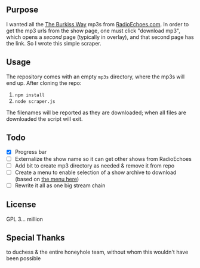 ## Purpose
I wanted all the [The Burkiss Way](https://en.wikipedia.org/wiki/The_Burkiss_Way) mp3s from [RadioEchoes.com](http://radioechoes.com).  In order to get the mp3 urls from the show page, one must click "download mp3", which opens a *second* page (typically in overlay), and that second page has the link.  So I wrote this simple scraper.

## Usage
The repository comes with an empty `mp3s` directory, where the mp3s will end up. After cloning the repo:

1. `npm install`
2. `node scraper.js`

The filenames will be reported as they are downloaded; when all files are downloaded the script will exit.

## Todo
- [x] Progress bar
- [ ] Externalize the show name so it can get other shows from RadioEchoes
- [ ] Add bit to create mp3 directory as needed & remove it from repo
- [ ] Create a menu to enable selection of a show archive to download (based on [the menu here](http://www.radioechoes.com/programs))
- [ ] Rewrite it all as one big stream chain

## License
GPL 3... million

## Special Thanks
to duchess & the entire honeyhole team, without whom this wouldn't have been possible
